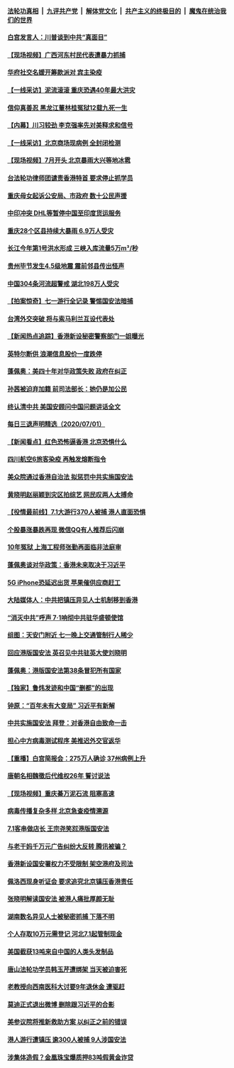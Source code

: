 ####  [法轮功真相](../../../../basic/blob/master/README.md?t=07030102) &nbsp;|&nbsp; [九评共产党](../../../../9ping.md/blob/master/README.md?t=07030102) &nbsp;|&nbsp; [解体党文化](../../../../jtdwh.md/blob/master/README.md?t=07030102)  &nbsp;|&nbsp; [共产主义的终极目的](../../../../gczydzjmd.md/blob/master/README.md?t=07030102) &nbsp;|&nbsp; [魔鬼在统治我们的世界](../../../../mgztzwmdsj.md/blob/master/README.md?t=07030102) 

#### [白宫发言人：川普谈到中共“真面目”](../pages/nsc413/n12227638.md?t=07030102) 

#### [【现场视频】广西河东村民代表遭暴力抓捕](../pages/nsc413/n12226998.md?t=07030102) 

#### [华府社交名媛开筹款派对 宾主染疫](../pages/nsc413/n12227449.md?t=07030102) 

#### [【一线采访】泥流滚滚 重庆恐遇40年最大洪灾](../pages/nsc413/n12227626.md?t=07030102) 

#### [信仰真善忍 黑龙江董林桂冤狱12载九死一生](../pages/nsc413/n12217508.md?t=07030102) 

#### [【内幕】川习较劲 李克强率先对美释求和信号](../pages/nsc413/n12225939.md?t=07030102) 

#### [【一线采访】北京商场现病例 全封闭检测](../pages/nsc413/n12226852.md?t=07030102) 

#### [【现场视频】7月开头 北京暴雨大兴等地冰雹](../pages/nsc413/n12227423.md?t=07030102) 

#### [台法轮功律师团谴责香港特首 要求停止抓学员](../pages/nsc413/n12226662.md?t=07030102) 

#### [重庆母女起诉公安局、市政府 数十公民声援](../pages/nsc413/n12227239.md?t=07030102) 

#### [中印冲突 DHL等暂停中国至印度货运服务](../pages/nsc413/n12227306.md?t=07030102) 


#### [重庆28个区县持续大暴雨 6.9万人受灾](../pages/nsc413/n12226817.md?t=07030102) 

#### [长江今年第1号洪水形成 三峡入库流量5万m³/秒](../pages/nsc413/n12226702.md?t=07030102) 

#### [贵州毕节发生4.5级地震 震前邻县传出怪声](../pages/nsc413/n12226452.md?t=07030102) 

#### [中国304条河流超警戒 湖北198万人受灾](../pages/nsc413/n12226501.md?t=07030102) 

#### [【拍案惊奇】七一游行全记录 警惕国安法暗捕](../pages/nsc413/n12226034.md?t=07030102) 

#### [台湾外交突破 将与索马利兰互设代表处](../pages/nsc413/n12226211.md?t=07030102) 

#### [【新闻热点追踪】香港新设秘密警察部门一姐曝光](../pages/nsc413/n12226491.md?t=07030102) 

#### [英特尔断供 浪潮信息股价一度跌停](../pages/nsc413/n12225887.md?t=07030102) 

#### [蓬佩奥：美四十年对华政策失败 政府在纠正](../pages/nsc413/n12226169.md?t=07030102) 

#### [孙茜被迫弃加籍 前司法部长：她仍是加公民](../pages/nsc413/n12225823.md?t=07030102) 

#### [终认清中共 美国安顾问中国问题讲话全文](../pages/nsc413/n12225398.md?t=07030102) 

#### [每日三退声明精选（2020/07/01）](../pages/nsc413/n12226168.md?t=07030102) 

#### [【新闻看点】红色恐怖逼香港 北京恐惧什么](../pages/nsc413/n12225821.md?t=07030102) 

#### [四川航空6旅客染疫 再触发熔断指令](../pages/nsc413/n12226009.md?t=07030102) 

#### [美众院通过香港自治法 拟惩罚中共实施国安法](../pages/nsc413/n12225765.md?t=07030102) 

#### [黄晓明赵丽颖到灾区拍综艺 网民叹两人太搏命](../pages/nsc413/n12225699.md?t=07030102) 

#### [【役情最前线】7.1大游行370人被捕 港人直面恐惧](../pages/nsc413/n12225405.md?t=07030102) 

#### [个股暴涨暴跌再现 微信QQ有人推荐后闪崩](../pages/nsc413/n12225389.md?t=07030102) 

#### [10年冤狱 上海工程师张勤再面临非法庭审](../pages/nsc413/n12225582.md?t=07030102) 

#### [蓬佩奥谈对华政策：香港未来取决于习近平](../pages/nsc413/n12225535.md?t=07030102) 

#### [5G iPhone恐延迟出货 苹果催供应商赶工](../pages/nsc413/n12225657.md?t=07030102) 

#### [大陆媒体人：中共把镇压异见人士机制移到香港](../pages/nsc413/n12225433.md?t=07030102) 

#### [“消灭中共”呼声 7·1响彻中共驻华盛顿使馆](../pages/nsc413/n12225652.md?t=07030102) 

#### [组图：天安门附近 七一晚上交通管制行人稀少](../pages/nsc413/n12225533.md?t=07030102) 

#### [回应港版国安法 英召见中共驻英大使刘晓明](../pages/nsc413/n12225641.md?t=07030102) 

#### [蓬佩奥：港版国安法第38条冒犯所有国家](../pages/nsc413/n12225492.md?t=07030102) 

#### [【独家】鲁炜发迹和中国“删都”的出现](../pages/nsc413/n12210635.md?t=07030102) 

#### [钟原：“百年未有大变局” 习近平有新解](../pages/nsc413/n12225609.md?t=07030102) 

#### [中共实施国安法 拜登：对香港自由致命一击](../pages/nsc413/n12225488.md?t=07030102) 

#### [担心中方病毒测试程序 美推迟外交官返华](../pages/nsc413/n12225504.md?t=07030102) 

#### [【重播】白宫简报会：275万人确诊 37州病例上升](../pages/nsc413/n12225524.md?t=07030102) 

#### [唐朝名相魏徵后代维权26年 誓讨说法](../pages/nsc413/n12225495.md?t=07030102) 

#### [【现场视频】重庆綦万泥石流 阻塞高速](../pages/nsc413/n12225534.md?t=07030102) 

#### [病毒传播复杂多样 北京急查疫情溯源](../pages/nsc413/n12222018.md?t=07030102) 

#### [7.1客串做店长 王宗尧笑怼港版国安法](../pages/nsc413/n12225283.md?t=07030102) 

#### [与老干妈千万元广告纠纷大反转 腾讯被骗？](../pages/nsc413/n12225372.md?t=07030102) 

#### [香港新设国安署权力不受限制 架空港府及司法](../pages/nsc413/n12225035.md?t=07030102) 

#### [佩洛西现身听证会 要求追究北京镇压香港责任](../pages/nsc413/n12225292.md?t=07030102) 

#### [张晓明解读国安法 被港人痛批厚颜无耻](../pages/nsc413/n12225081.md?t=07030102) 

#### [湖南数名异见人士被秘密抓捕 下落不明](../pages/nsc413/n12224565.md?t=07030102) 

#### [个人存取10万元需登记 河北7.1起管制现金](../pages/nsc413/n12225013.md?t=07030102) 

#### [美国截获13吨来自中国的人类头发制品](../pages/nsc413/n12225251.md?t=07030102) 

#### [唐山法轮功学员韩玉芹遭绑架 当天被迫害死](../pages/nsc413/n12224379.md?t=07030102) 

#### [老教授向西南医科大讨要9年退休金 遭驱赶](../pages/nsc413/n12221926.md?t=07030102) 

#### [莫迪正式退出微博 删除跟习近平的合影](../pages/nsc413/n12225068.md?t=07030102) 

#### [美参议院将推新救助方案 以纠正之前的错误](../pages/nsc413/n12224957.md?t=07030102) 

#### [港人游行遭镇压 逾300人被捕 9人涉国安法](../pages/nsc413/n12225008.md?t=07030102) 

#### [涉集体造假？金凰珠宝爆质押83吨假黄金诈贷](../pages/nsc413/n12224571.md?t=07030102) 

